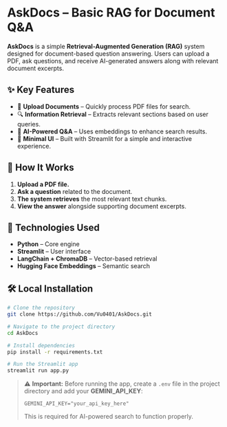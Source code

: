 # AskDocs – Basic RAG for Document Q&A

**AskDocs** is a simple **Retrieval-Augmented Generation (RAG)** system designed for document-based question answering. Users can upload a PDF, ask questions, and receive AI-generated answers along with relevant document excerpts.

## ✨ Key Features  
- 📂 **Upload Documents** – Quickly process PDF files for search.  
- 🔍 **Information Retrieval** – Extracts relevant sections based on user queries.  
- 🧠 **AI-Powered Q&A** – Uses embeddings to enhance search results.  
- 🎨 **Minimal UI** – Built with Streamlit for a simple and interactive experience.  

## 🚀 How It Works  
1. **Upload a PDF file.**  
2. **Ask a question** related to the document.  
3. **The system retrieves** the most relevant text chunks.  
4. **View the answer** alongside supporting document excerpts.  

## 🔧 Technologies Used  
- **Python** – Core engine  
- **Streamlit** – User interface  
- **LangChain + ChromaDB** – Vector-based retrieval  
- **Hugging Face Embeddings** – Semantic search  

## 🛠️ Local Installation  

```bash
# Clone the repository
git clone https://github.com/Vu0401/AskDocs.git

# Navigate to the project directory
cd AskDocs

# Install dependencies
pip install -r requirements.txt

# Run the Streamlit app
streamlit run app.py
```

> ⚠️ **Important:** Before running the app, create a `.env` file in the project directory and add your **GEMINI_API_KEY**:  
> ```  
> GEMINI_API_KEY="your_api_key_here"  
> ```  
> This is required for AI-powered search to function properly.
